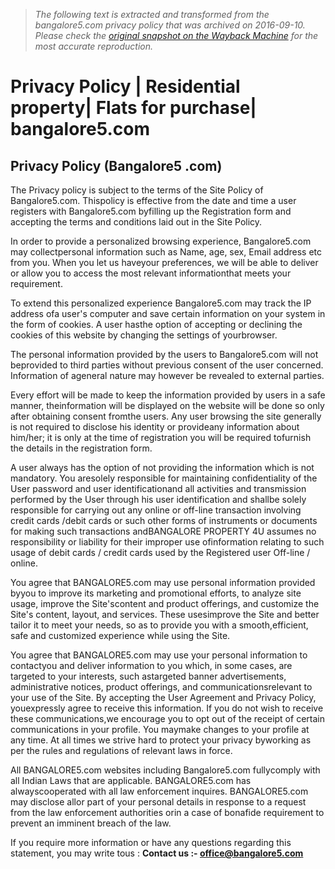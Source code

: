 > *The following text is extracted and transformed from the bangalore5.com privacy policy that was archived on 2016-09-10. Please check the [original snapshot on the Wayback Machine](https://web.archive.org/web/20160910151827id_/https%3A//www.bangalore5.com/privacy.php) for the most accurate reproduction.*

# Privacy Policy | Residential property| Flats for purchase| bangalore5.com

## Privacy Policy (Bangalore5 .com)

  


The Privacy policy is subject to the terms of the Site Policy of Bangalore5.com. Thispolicy is effective from the date and time a user registers with Bangalore5.com byfilling up the Registration form and accepting the terms and conditions laid out in the Site Policy.

In order to provide a personalized browsing experience, Bangalore5.com may collectpersonal information such as Name, age, sex, Email address etc from you. When you let us haveyour preferences, we will be able to deliver or allow you to access the most relevant informationthat meets your requirement.

To extend this personalized experience Bangalore5.com may track the IP address ofa user's computer and save certain information on your system in the form of cookies. A user hasthe option of accepting or declining the cookies of this website by changing the settings of yourbrowser.

The personal information provided by the users to Bangalore5.com will not beprovided to third parties without previous consent of the user concerned. Information of ageneral nature may however be revealed to external parties.

Every effort will be made to keep the information provided by users in a safe manner, theinformation will be displayed on the website will be done so only after obtaining consent fromthe users. Any user browsing the site generally is not required to disclose his identity or provideany information about him/her; it is only at the time of registration you will be required tofurnish the details in the registration form.

A user always has the option of not providing the information which is not mandatory. You aresolely responsible for maintaining confidentiality of the User password and user identificationand all activities and transmission performed by the User through his user identification and shallbe solely responsible for carrying out any online or off-line transaction involving credit cards /debit cards or such other forms of instruments or documents for making such transactions andBANGALORE PROPERTY 4U assumes no responsibility or liability for their improper use ofinformation relating to such usage of debit cards / credit cards used by the Registered user Off-line / online.

You agree that BANGALORE5.com may use personal information provided byyou to improve its marketing and promotional efforts, to analyze site usage, improve the Site'scontent and product offerings, and customize the Site's content, layout, and services. These usesimprove the Site and better tailor it to meet your needs, so as to provide you with a smooth,efficient, safe and customized experience while using the Site.

You agree that BANGALORE5.com may use your personal information to contactyou and deliver information to you which, in some cases, are targeted to your interests, such astargeted banner advertisements, administrative notices, product offerings, and communicationsrelevant to your use of the Site. By accepting the User Agreement and Privacy Policy, youexpressly agree to receive this information. If you do not wish to receive these communications,we encourage you to opt out of the receipt of certain communications in your profile. You maymake changes to your profile at any time. At all times we strive hard to protect your privacy byworking as per the rules and regulations of relevant laws in force.

All BANGALORE5.com websites including Bangalore5.com fullycomply with all Indian Laws that are applicable. BANGALORE5.com has alwayscooperated with all law enforcement inquires. BANGALORE5.com may disclose allor part of your personal details in response to a request from the law enforcement authorities orin a case of bonafide requirement to prevent an imminent breach of the law.

If you require more information or have any questions regarding this statement, you may write tous : **Contact us :- office@bangalore5.com**

  

